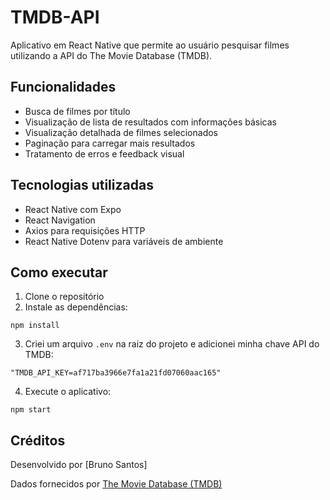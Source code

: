 # TMDB-API

Aplicativo em React Native que permite ao usuário pesquisar filmes utilizando a API do The Movie Database (TMDB).

## Funcionalidades

- Busca de filmes por título
- Visualização de lista de resultados com informações básicas
- Visualização detalhada de filmes selecionados
- Paginação para carregar mais resultados
- Tratamento de erros e feedback visual

## Tecnologias utilizadas

- React Native com Expo
- React Navigation
- Axios para requisições HTTP
- React Native Dotenv para variáveis de ambiente

## Como executar

1. Clone o repositório
2. Instale as dependências:
```
npm install
```
3. Criei um arquivo `.env` na raiz do projeto e adicionei minha chave API do TMDB:
```
"TMDB_API_KEY=af717ba3966e7fa1a21fd07060aac165"
```
4. Execute o aplicativo:
```
npm start
```

## Créditos

Desenvolvido por [Bruno Santos]

Dados fornecidos por [The Movie Database (TMDB)](https://www.themoviedb.org)